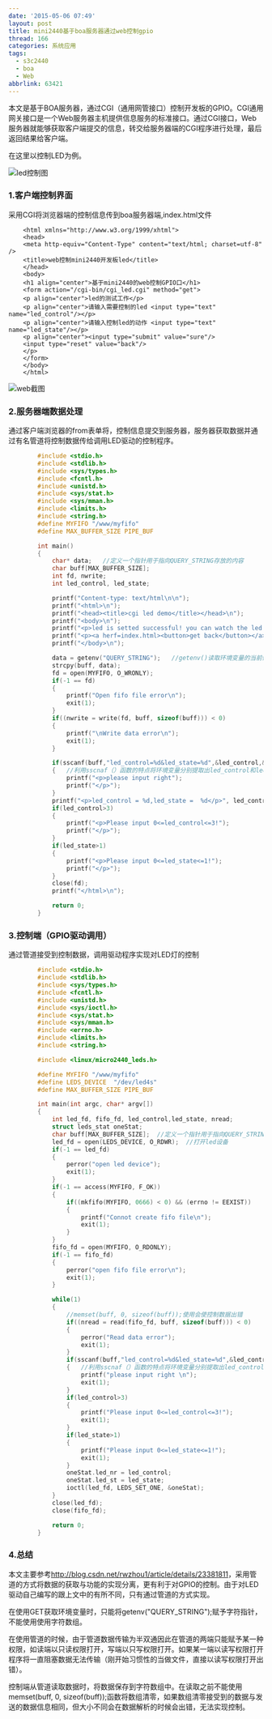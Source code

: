 ```yaml
---
date: '2015-05-06 07:49'
layout: post
title: mini2440基于boa服务器通过web控制gpio
thread: 166
categories: 系统应用
tags:
  - s3c2440
  - boa
  - Web
abbrlink: 63421
---
```


本文是基于BOA服务器，通过CGI（通用网管接口）控制开发板的GPIO。CGI通用网关接口是一个Web服务器主机提供信息服务的标准接口。通过CGI接口，Web服务器就能够获取客户端提交的信息，转交给服务器端的CGI程序进行处理，最后返回结果给客户端。

在这里以控制LED为例。

![led控制图](/images/boa-led.png)
<!---more--->

### 1.客户端控制界面
采用CGI将浏览器端的控制信息传到boa服务器端,index.html文件

        <html xmlns="http://www.w3.org/1999/xhtml">
        <head>
        <meta http-equiv="Content-Type" content="text/html; charset=utf-8" />
        <title>web控制mini2440开发板led</title>
        </head>
        <body>
        <h1 align="center">基于mini2440的web控制GPIO口</h1>
        <form action="/cgi-bin/cgi_led.cgi" method="get">
        <p align="center">led的测试工作</p>
        <p align="center">请输入需要控制的led <input type="text" name="led_control"/></p>
        <p align="center">请输入控制led的动作 <input type="text" name="led_state"/></p>
        <p align="center"><input type="submit" value="sure"/>
        <input type="reset" value="back"/>
        </p>
        </form>
        </body>
        </html>
![web截图](/images/boa-led-web.png)

### 2.服务器端数据处理
通过客户端浏览器的from表单将，控制信息提交到服务器，服务器获取数据并通过有名管道将控制数据传给调用LED驱动的控制程序。

``` C
        #include <stdio.h>
        #include <stdlib.h>
        #include <sys/types.h>
        #include <fcntl.h>
        #include <unistd.h>
        #include <sys/stat.h>
        #include <sys/mman.h>
        #include <limits.h>
        #include <string.h>
        #define MYFIFO "/www/myfifo"
        #define MAX_BUFFER_SIZE PIPE_BUF

        int main()
        {
            char* data;   //定义一个指针用于指向QUERY_STRING存放的内容
            char buff[MAX_BUFFER_SIZE];
            int fd, nwrite;
            int led_control, led_state;

            printf("Content-type: text/html\n\n");
            printf("<html>\n");
            printf("<head><title>cgi led demo</title></head>\n");
            printf("<body>\n");
            printf("<p>led is setted successful! you can watch the led's change</p>\n");
            printf("<p><a herf=index.html><button>get back</button></a></p>\n");
            printf("</body>\n");

            data = getenv("QUERY_STRING");   //getenv()读取环境变量的当前值的函数
            strcpy(buff, data);
            fd = open(MYFIFO, O_WRONLY);
            if(-1 == fd)
            {
                printf("Open fifo file error\n");
                exit(1);
            }
            if((nwrite = write(fd, buff, sizeof(buff))) < 0)
            {
                printf("\nWrite data error\n");
                exit(1);
            }

            if(sscanf(buff,"led_control=%d&led_state=%d",&led_control,&led_state)!=2)
            {   //利用sscnaf（）函数的特点将环境变量分别提取出led_control和led_state这两个值
                printf("<p>please input right");
                printf("</p>");
            }
            printf("<p>led_control = %d,led_state =  %d</p>", led_control, led_state);
            if(led_control>3)
            {
                printf("<p>Please input 0<=led_control<=3!");
                printf("</p>");
            }
            if(led_state>1)
            {
                printf("<p>Please input 0<=led_state<=1!");
                printf("</p>");
            }
            close(fd);
            printf("</html>\n");

            return 0;
        }
```
### 3.控制端（GPIO驱动调用）
通过管道接受到控制数据，调用驱动程序实现对LED灯的控制

``` C
        #include <stdio.h>
        #include <stdlib.h>
        #include <sys/types.h>
        #include <fcntl.h>
        #include <unistd.h>
        #include <sys/ioctl.h>
        #include <sys/stat.h>
        #include <sys/mman.h>
        #include <errno.h>
        #include <limits.h>
        #include <string.h>

        #include <linux/micro2440_leds.h>

        #define MYFIFO "/www/myfifo"
        #define LEDS_DEVICE  "/dev/led4s"
        #define MAX_BUFFER_SIZE PIPE_BUF

        int main(int argc, char* argv[])
        {
            int led_fd, fifo_fd, led_control,led_state, nread;
            struct leds_stat oneStat;
            char buff[MAX_BUFFER_SIZE];  //定义一个指针用于指向QUERY_STRING存放的内容
            led_fd = open(LEDS_DEVICE, O_RDWR);  //打开led设备
            if(-1 == led_fd)
            {
                perror("open led device");
                exit(1);
            }
            if(-1 == access(MYFIFO, F_OK))
            {
                if((mkfifo(MYFIFO, 0666) < 0) && (errno != EEXIST))
                {
                    printf("Connot create fifo file\n");
                    exit(1);
                }
            }
            fifo_fd = open(MYFIFO, O_RDONLY);
            if(-1 == fifo_fd)
            {
                perror("open fifo file error\n");
                exit(1);
            }

            while(1)
            {
                //memset(buff, 0, sizeof(buff));使用会使控制数据出错
                if((nread = read(fifo_fd, buff, sizeof(buff))) < 0)
                {
                    perror("Read data error");
                    exit(1);
                }
                if(sscanf(buff,"led_control=%d&led_state=%d",&led_control,&led_state)!=2)
                {   //利用sscnaf（）函数的特点将环境变量分别提取出led_control和led_state这两个值
                    printf("please input right \n");
                    exit(1);
                }
                if(led_control>3)
                {
                    printf("Please input 0<=led_control<=3!");
                    exit(1);
                }
                if(led_state>1)
                {
                    printf("Please input 0<=led_state<=1!");
                    exit(1);
                }
                oneStat.led_nr = led_control;
                oneStat.led_st = led_state;
                ioctl(led_fd, LEDS_SET_ONE, &oneStat);
            }
            close(led_fd);
            close(fifo_fd);

            return 0;
        }
```
### 4.总结
本文主要参考<http://blog.csdn.net/rwzhou1/article/details/23381811>，采用管道的方式将数据的获取与功能的实现分离，更有利于对GPIO的控制。由于对LED驱动自己编写的跟上文中的有所不同，只有通过管道的方式实现。

在使用GET获取环境变量时，只能将getenv("QUERY_STRING");赋予字符指针，不能使用使用字符数组。

在使用管道的时候，由于管道数据传输为半双通因此在管道的两端只能赋予某一种权限，如读端以只读权限打开，写端以只写权限打开。如果某一端以读写权限打开程序将一直阻塞数据无法传输（刚开始习惯性的当做文件，直接以读写权限打开出错）。

控制端从管道读取数据时，将数据保存到字符数组中。在读取之前不能使用memset(buff, 0, sizeof(buff));函数将数组清零，如果数组清零接受到的数据与发送的数据信息相同，但大小不同会在数据解析的时候会出错，无法实现控制。
